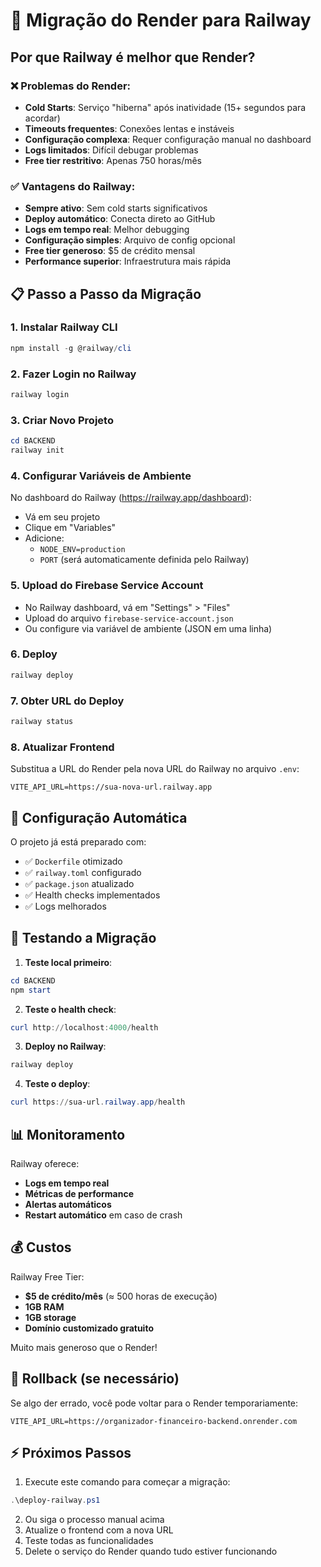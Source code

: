 # 🚀 Migração do Render para Railway

## Por que Railway é melhor que Render?

### ❌ Problemas do Render:
- **Cold Starts**: Serviço "hiberna" após inatividade (15+ segundos para acordar)
- **Timeouts frequentes**: Conexões lentas e instáveis
- **Configuração complexa**: Requer configuração manual no dashboard
- **Logs limitados**: Difícil debugar problemas
- **Free tier restritivo**: Apenas 750 horas/mês

### ✅ Vantagens do Railway:
- **Sempre ativo**: Sem cold starts significativos
- **Deploy automático**: Conecta direto ao GitHub
- **Logs em tempo real**: Melhor debugging
- **Configuração simples**: Arquivo de config opcional
- **Free tier generoso**: $5 de crédito mensal
- **Performance superior**: Infraestrutura mais rápida

## 📋 Passo a Passo da Migração

### 1. Instalar Railway CLI
```powershell
npm install -g @railway/cli
```

### 2. Fazer Login no Railway
```powershell
railway login
```

### 3. Criar Novo Projeto
```powershell
cd BACKEND
railway init
```

### 4. Configurar Variáveis de Ambiente
No dashboard do Railway (https://railway.app/dashboard):
- Vá em seu projeto
- Clique em "Variables"
- Adicione:
  - `NODE_ENV=production`
  - `PORT` (será automaticamente definida pelo Railway)

### 5. Upload do Firebase Service Account
- No Railway dashboard, vá em "Settings" > "Files"
- Upload do arquivo `firebase-service-account.json`
- Ou configure via variável de ambiente (JSON em uma linha)

### 6. Deploy
```powershell
railway deploy
```

### 7. Obter URL do Deploy
```powershell
railway status
```

### 8. Atualizar Frontend
Substitua a URL do Render pela nova URL do Railway no arquivo `.env`:
```
VITE_API_URL=https://sua-nova-url.railway.app
```

## 🔧 Configuração Automática

O projeto já está preparado com:
- ✅ `Dockerfile` otimizado
- ✅ `railway.toml` configurado
- ✅ `package.json` atualizado
- ✅ Health checks implementados
- ✅ Logs melhorados

## 🧪 Testando a Migração

1. **Teste local primeiro**:
```powershell
cd BACKEND
npm start
```

2. **Teste o health check**:
```powershell
curl http://localhost:4000/health
```

3. **Deploy no Railway**:
```powershell
railway deploy
```

4. **Teste o deploy**:
```powershell
curl https://sua-url.railway.app/health
```

## 📊 Monitoramento

Railway oferece:
- **Logs em tempo real**
- **Métricas de performance**
- **Alertas automáticos**
- **Restart automático** em caso de crash

## 💰 Custos

Railway Free Tier:
- **$5 de crédito/mês** (≈ 500 horas de execução)
- **1GB RAM**
- **1GB storage**
- **Domínio customizado gratuito**

Muito mais generoso que o Render!

## 🔄 Rollback (se necessário)

Se algo der errado, você pode voltar para o Render temporariamente:
```
VITE_API_URL=https://organizador-financeiro-backend.onrender.com
```

## ⚡ Próximos Passos

1. Execute este comando para começar a migração:
```powershell
.\deploy-railway.ps1
```

2. Ou siga o processo manual acima
3. Atualize o frontend com a nova URL
4. Teste todas as funcionalidades
5. Delete o serviço do Render quando tudo estiver funcionando
